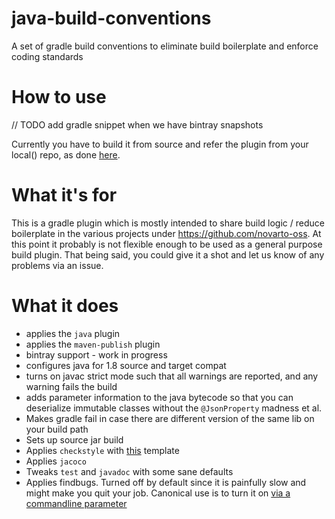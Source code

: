 # java-build-conventions
A set of gradle build conventions to eliminate build boilerplate and enforce coding standards

# How to use
// TODO add gradle snippet when we have bintray snapshots

Currently you have to build it from source and refer the plugin from your local() repo, as done [here](https://github.com/novarto-oss/java-build-conventions/blob/master/javaconventions-example/build.gradle).

# What it's for
This is a gradle plugin which is mostly intended to share build logic / reduce boilerplate in the various projects under https://github.com/novarto-oss. At this point it probably is not flexible enough to be used as a general purpose build plugin. That being said, you could give it a shot and let us know of any problems via an issue.

# What it does
* applies the `java` plugin
* applies the `maven-publish` plugin
* bintray support - work in progress
* configures java for 1.8 source and target compat
* turns on javac strict mode such that all warnings are reported, and any warning fails the build
* adds parameter information to the java bytecode so that you can deserialize immutable classes without the `@JsonProperty` madness et al.
* Makes gradle fail in case there are different version of the same lib on your build path
* Sets up source jar build
* Applies `checkstyle` with [this](https://github.com/novarto-oss/java-build-conventions/blob/master/src/main/resources/checkstyle_config.xml) template
* Applies `jacoco`
* Tweaks `test` and `javadoc` with some sane defaults
* Applies findbugs. Turned off by default since it is painfully slow and might make you quit your job. Canonical use is to turn it on [via a commandline parameter](https://github.com/novarto-oss/java-build-conventions/blob/master/javaconventions-example/build.gradle#L20) 


